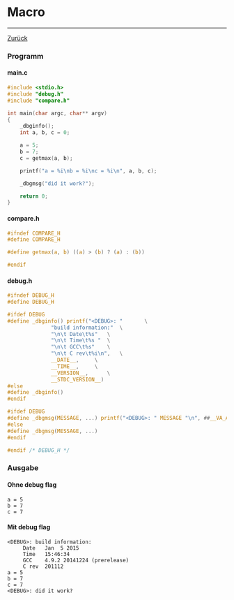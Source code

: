 # Macro
---
[Zurück](../README.md)

### Programm

#### main.c
```c
#include <stdio.h>
#include "debug.h"
#include "compare.h"

int main(char argc, char** argv)
{
	_dbginfo();
	int a, b, c = 0;

	a = 5;
	b = 7;
	c = getmax(a, b);

	printf("a = %i\nb = %i\nc = %i\n", a, b, c);

	_dbgmsg("did it work?");

	return 0;
}
```

#### compare.h
```c
#ifndef COMPARE_H
#define COMPARE_H

#define getmax(a, b) ((a) > (b) ? (a) : (b))

#endif
```

#### debug.h
```c
#ifndef DEBUG_H
#define DEBUG_H

#ifdef DEBUG
#define _dbginfo() printf("<DEBUG>: "		\
			  "build information:"	\
			  "\n\t Date\t%s"	\
			  "\n\t Time\t%s "	\
			  "\n\t GCC\t%s"	\
			  "\n\t C rev\t%i\n",	\
			  __DATE__,		\
			  __TIME__,		\
			  __VERSION__,		\
			  __STDC_VERSION__)
#else
#define _dbginfo()
#endif

#ifdef DEBUG
#define _dbgmsg(MESSAGE, ...) printf("<DEBUG>: " MESSAGE "\n", ##__VA_ARGS__)
#else
#define _dbgmsg(MESSAGE, ...)
#endif

#endif /* DEBUG_H */
```

### Ausgabe

#### Ohne debug flag
```
a = 5
b = 7
c = 7
```

#### Mit debug flag
```
<DEBUG>: build information:
	 Date	Jan  5 2015
	 Time	15:46:34 
	 GCC	4.9.2 20141224 (prerelease)
	 C rev	201112
a = 5
b = 7
c = 7
<DEBUG>: did it work?
```
